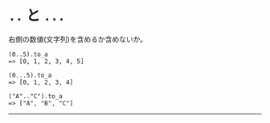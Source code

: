 # `..` と `...`
右側の数値(文字列)を含めるか含めないか。
~~~
(0..5).to_a
=> [0, 1, 2, 3, 4, 5]

(0...5).to_a
=> [0, 1, 2, 3, 4]

("A".."C").to_a
=> ["A", "B", "C"]
~~~
***

